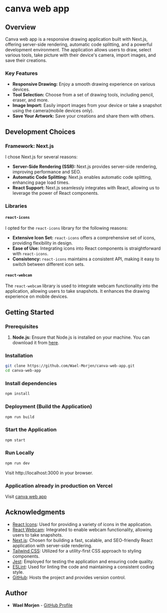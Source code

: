 # canva web app

## Overview

Canva web app is a responsive drawing application built with Next.js, offering server-side rendering, automatic code splitting, and a powerful development environment. The application allows users to draw, select various tools, take picture with their device's camera, import images, and save their creations.

### Key Features

- **Responsive Drawing:** Enjoy a smooth drawing experience on various devices.
- **Tool Selection:** Choose from a set of drawing tools, including pencil, eraser, and more.
- **Image Import:** Easily import images from your device or take a snapshot using the camera(mobile devices only).
- **Save Your Artwork:** Save your creations and share them with others.

## Development Choices

### Framework: Next.js

I chose Next.js for several reasons:

- **Server-Side Rendering (SSR):** Next.js provides server-side rendering, improving performance and SEO.
- **Automatic Code Splitting:** Next.js enables automatic code splitting, enhancing page load times.
- **React Support:** Next.js seamlessly integrates with React, allowing us to leverage the power of React components.

### Libraries

#### `react-icons`

I opted for the `react-icons` library for the following reasons:

- **Extensive Icon Set:** `react-icons` offers a comprehensive set of icons, providing flexibility in design.
- **Ease of Use:** Integrating icons into React components is straightforward with `react-icons`.
- **Consistency:** `react-icons` maintains a consistent API, making it easy to switch between different icon sets.

#### `react-webcam`

The `react-webcam` library is used to integrate webcam functionality into the application, allowing users to take snapshots. It enhances the drawing experience on mobile devices.

## Getting Started

### Prerequisites

1. **Node.js:** Ensure that Node.js is installed on your machine. You can download it from [here](https://nodejs.org/).

### Installation

```bash
git clone https://github.com/Wael-Morjen/canva-web-app.git
cd canva-web-app
```

### Install dependencies

```bash
npm install
```

### Deployment (Build the Application)

```bash
npm run build
```

### Start the Application

```bash
npm start
```

### Run Locally

```bash
npm run dev
``` 

Visit http://localhost:3000 in your browser.

### Application already in production on Vercel

Visit [canva web app](https://canva-web-app.vercel.app/)

## Acknowledgments

- [React Icons](https://react-icons.github.io/react-icons/): Used for providing a variety of icons in the application.
- [React Webcam](https://www.npmjs.com/package/react-webcam): Integrated to enable webcam functionality, allowing users to take snapshots.
- [Next.js](https://nextjs.org/): Chosen for building a fast, scalable, and SEO-friendly React application with server-side rendering.
- [Tailwind CSS](https://tailwindcss.com/): Utilized for a utility-first CSS approach to styling components.
- [Jest](https://jestjs.io/): Employed for testing the application and ensuring code quality.
- [ESLint](https://eslint.org/): Used for linting the code and maintaining a consistent coding style.
- [GitHub](https://github.com/): Hosts the project and provides version control.

## Author

- **Wael Morjen** - [GitHub Profile](https://github.com/Wael-Morjen)